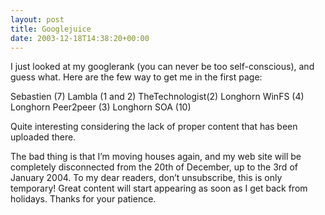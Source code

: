 ```yaml
---
layout: post
title: Googlejuice
date: 2003-12-18T14:38:20+00:00
---
```


I just looked at my googlerank (you can never be too self-conscious), and guess what. Here are the few way to get me in the first page:

Sebastien (7)
Lambla (1 and 2)
 TheTechnologist(2)
Longhorn WinFS (4)
Longhorn Peer2peer (3)
Longhorn SOA (10)

Quite interesting considering the lack of proper content that has been uploaded there.

The bad thing is that I’m moving houses again, and my web site will be completely disconnected from the 20th of December, up to the 3rd of January 2004. To my dear readers, don’t unsubscribe, this is only temporary! Great content will start appearing as soon as I get back from holidays. Thanks for your patience.
